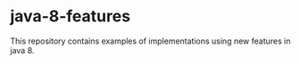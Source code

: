 # java-8-features
This repository contains examples of implementations using new features in java 8.
